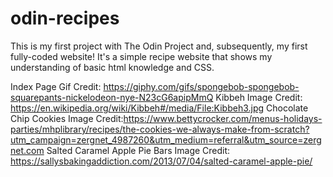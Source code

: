 # odin-recipes
This is my first project with The Odin Project and, subsequently, my first fully-coded website! It's a simple recipe website that shows my understanding of basic html knowledge and CSS.


Index Page Gif Credit: https://giphy.com/gifs/spongebob-spongebob-squarepants-nickelodeon-nye-N23cG6apipMmQ
Kibbeh Image Credit: https://en.wikipedia.org/wiki/Kibbeh#/media/File:Kibbeh3.jpg
Chocolate Chip Cookies Image Credit:https://www.bettycrocker.com/menus-holidays-parties/mhplibrary/recipes/the-cookies-we-always-make-from-scratch?utm_campaign=zergnet_4987260&utm_medium=referral&utm_source=zergnet.com
Salted Caramel Apple Pie Bars Image Credit: https://sallysbakingaddiction.com/2013/07/04/salted-caramel-apple-pie/
